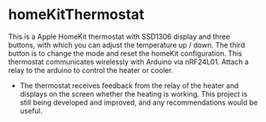 # homeKitThermostat
This is a Apple HomeKit thermostat with SSD1306 display and three buttons,
with which you can adjust the temperature up / down.
The third button is to change the mode and reset the homeKit configuration.
This thermostat communicates wirelessly with Arduino via nRF24L01.
Attach a relay to the arduino to control the heater or cooler.
- The thermostat receives feedback from the relay of the heater and displays on the screen whether the heating is working.
This project is still being developed and improved, and any recommendations would be useful.
